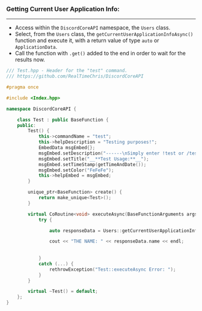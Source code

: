 ### **Getting Current User Application Info:**
---
- Access within the `DiscordCoreAPI` namespace, the `Users` class.
- Select, from the `Users` class, the `getCurrentUserApplicationInfoAsync()` function and execute it, with a return value of type `auto` or `ApplicationData`.
- Call the function with `.get()` added to the end in order to wait for the results now.

```cpp
/// Test.hpp - Header for the "test" command.
/// https://github.com/RealTimeChris/DiscordCoreAPI

#pragma once

#include <Index.hpp>

namespace DiscordCoreAPI {

	class Test : public BaseFunction {
	public:
		Test() {
			this->commandName = "test";
			this->helpDescription = "Testing purposes!";
			EmbedData msgEmbed{};
			msgEmbed.setDescription("------\nSimply enter !test or /test!\n------");
			msgEmbed.setTitle("__**Test Usage:**__");
			msgEmbed.setTimeStamp(getTimeAndDate());
			msgEmbed.setColor("FeFeFe");
			this->helpEmbed = msgEmbed;
		}

		unique_ptr<BaseFunction> create() {
			return make_unique<Test>();
		}

		virtual CoRoutine<void> executeAsync(BaseFunctionArguments args) {
			try {

				auto responseData = Users::getCurrentUserApplicationInfoAsync().get();

				cout << "THE NAME: " << responseData.name << endl;
				
				
			}
			catch (...) {
				rethrowException("Test::executeAsync Error: ");
			}
		}

		virtual ~Test() = default;
	};
}
```
